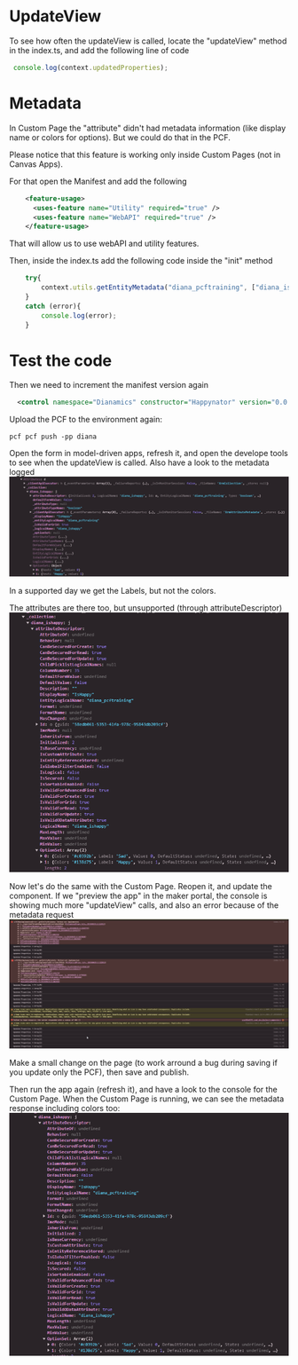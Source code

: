 # UpdateView

To see how often the updateView is called, locate the "updateView" method in the index.ts, and add the following line of code
```TypeScript
 console.log(context.updatedProperties);
```

# Metadata

In Custom Page the "attribute" didn't had metadata information (like display name or colors for options).
But we could do that in the PCF. 

Please  notice that this feature is working only inside Custom Pages (not in Canvas Apps).

For that open the Manifest and add the following
```xml
    <feature-usage>
      <uses-feature name="Utility" required="true" />
      <uses-feature name="WebAPI" required="true" />
    </feature-usage>
```
That will allow us to use webAPI and utility features. 

Then, inside the index.ts add the following code inside the "init" method

```TypeScript
    try{
        context.utils.getEntityMetadata("diana_pcftraining", ["diana_ishappy"]).then(console.log);
    }
    catch (error){            
        console.log(error);
    }
```

# Test the code

Then we need to increment the manifest version again

```xml
  <control namespace="Dianamics" constructor="Happynator" version="0.0.3" .../>
```

Upload the PCF to the environment again:
```
pcf pcf push -pp diana
```

Open the form in model-driven apps, refresh it, and open the develope tools to see when the updateView is called.
Also have a look to the metadata logged
![alt text](./Images23/image.png)

In a supported day we get the Labels, but not the colors.

The attributes are there too, but unsupported (through attributeDescriptor)
![alt text](./Images23/image-1.png)


Now let's do the same with the Custom Page. Reopen it, and update the component.
If we "preview the app" in the maker portal, the console is showing much more "updateView" calls, and also an error because of the metadata request
![alt text](./Images23/image-2.png)

Make a small change on the page (to work arround a bug during saving if you update only the PCF), then save and publish.

Then run the app again (refresh it), and have a look to the console for the Custom Page.
When the Custom Page is running, we can see the metadata response including colors too:
![alt text](./Images23/image-3.png)